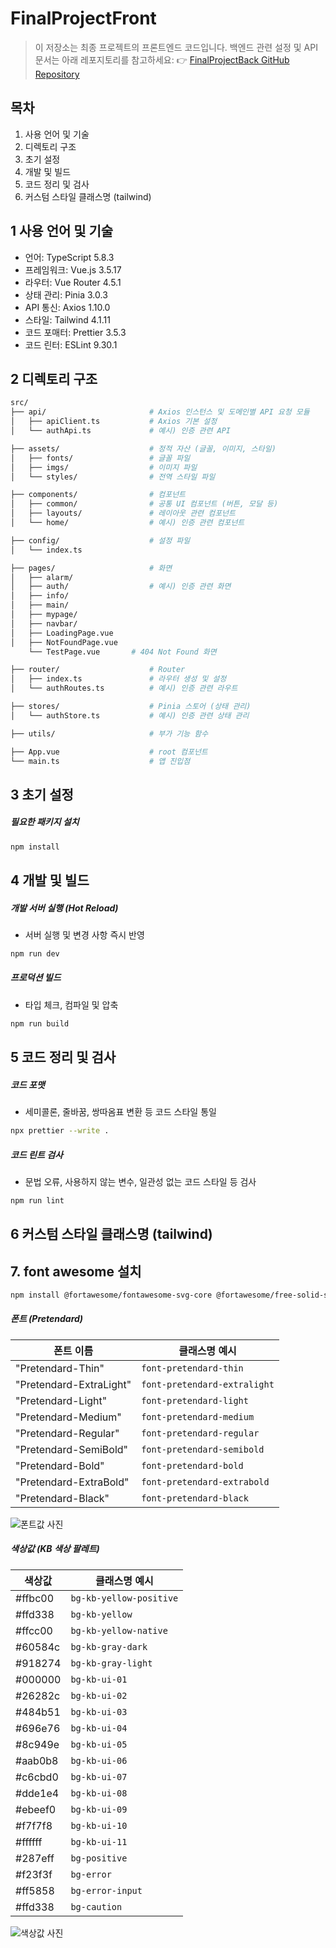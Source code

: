 # FinalProjectFront

> 이 저장소는 최종 프로젝트의 프론트엔드 코드입니다.
> 백엔드 관련 설정 및 API 문서는 아래 레포지토리를 참고하세요:
> 👉 [FinalProjectBack GitHub Repository](https://github.com/KB-its-your-life-Final-Project/FinalProjectBack/blob/main/.github/CONTRIBUTING.md)

## 목차

1. 사용 언어 및 기술
2. 디렉토리 구조
3. 초기 설정
4. 개발 및 빌드
5. 코드 정리 및 검사
6. 커스텀 스타일 클래스명 (tailwind)

## 1 사용 언어 및 기술

- 언어: TypeScript 5.8.3
- 프레임워크: Vue.js 3.5.17
- 라우터: Vue Router 4.5.1
- 상태 관리: Pinia 3.0.3
- API 통신: Axios 1.10.0
- 스타일: Tailwind 4.1.11
- 코드 포매터: Prettier 3.5.3
- 코드 린터: ESLint 9.30.1

## 2 디렉토리 구조

```sh
src/
├── api/                       # Axios 인스턴스 및 도메인별 API 요청 모듈
│   ├── apiClient.ts           # Axios 기본 설정
│   └── authApi.ts             # 예시) 인증 관련 API

├── assets/                    # 정적 자산 (글꼴, 이미지, 스타일)
│   ├── fonts/                 # 글꼴 파일
│   ├── imgs/                  # 이미지 파일
│   └── styles/                # 전역 스타일 파일

├── components/                # 컴포넌트
│   ├── common/                # 공통 UI 컴포넌트 (버튼, 모달 등)
│   ├── layouts/               # 레이아웃 관련 컴포넌트
│   └── home/                  # 예시) 인증 관련 컴포넌트

├── config/                    # 설정 파일
│   └── index.ts

├── pages/                     # 화면
│   ├── alarm/
│   ├── auth/                  # 예시) 인증 관련 화면
│   ├── info/
│   ├── main/
│   ├── mypage/
│   ├── navbar/
│   ├── LoadingPage.vue
│   ├── NotFoundPage.vue
    └── TestPage.vue       # 404 Not Found 화면

├── router/                    # Router
│   ├── index.ts               # 라우터 생성 및 설정
│   └── authRoutes.ts          # 예시) 인증 관련 라우트

├── stores/                    # Pinia 스토어 (상태 관리)
│   └── authStore.ts           # 예시) 인증 관련 상태 관리

├── utils/                     # 부가 기능 함수

├── App.vue                    # root 컴포넌트
└── main.ts                    # 앱 진입점
```

## 3 초기 설정

##### 필요한 패키지 설치

```sh
npm install
```

## 4 개발 및 빌드

##### 개발 서버 실행 (Hot Reload)

- 서버 실행 및 변경 사항 즉시 반영

```sh
npm run dev
```

##### 프로덕션 빌드

- 타입 체크, 컴파일 및 압축

```sh
npm run build
```

## 5 코드 정리 및 검사

##### 코드 포맷

- 세미콜론, 줄바꿈, 쌍따옴표 변환 등 코드 스타일 통일

```sh
npx prettier --write .
```

##### 코드 린트 검사

- 문법 오류, 사용하지 않는 변수, 일관성 없는 코드 스타일 등 검사

```sh
npm run lint
```

## 6 커스텀 스타일 클래스명 (tailwind)

## 7. font awesome 설치

```sh
npm install @fortawesome/fontawesome-svg-core @fortawesome/free-solid-svg-icons @fortawesome/free-regular-svg-icons @fortawesome/vue-fontawesome

```

##### 폰트 (Pretendard)

| 폰트 이름               | 클래스명 예시                |
| ----------------------- | ---------------------------- |
| "Pretendard-Thin"       | `font-pretendard-thin`       |
| "Pretendard-ExtraLight" | `font-pretendard-extralight` |
| "Pretendard-Light"      | `font-pretendard-light`      |
| "Pretendard-Medium"     | `font-pretendard-medium`     |
| "Pretendard-Regular"    | `font-pretendard-regular`    |
| "Pretendard-SemiBold"   | `font-pretendard-semibold`   |
| "Pretendard-Bold"       | `font-pretendard-bold`       |
| "Pretendard-ExtraBold"  | `font-pretendard-extrabold`  |
| "Pretendard-Black"      | `font-pretendard-black`      |

![폰트값 사진](src/assets/imgs/fonts.png)

##### 색상값 (KB 색상 팔레트)

| 색상값  | 클래스명 예시           |
| ------- | ----------------------- |
| #ffbc00 | `bg-kb-yellow-positive` |
| #ffd338 | `bg-kb-yellow`          |
| #ffcc00 | `bg-kb-yellow-native`   |
| #60584c | `bg-kb-gray-dark`       |
| #918274 | `bg-kb-gray-light`      |
| #000000 | `bg-kb-ui-01`           |
| #26282c | `bg-kb-ui-02`           |
| #484b51 | `bg-kb-ui-03`           |
| #696e76 | `bg-kb-ui-04`           |
| #8c949e | `bg-kb-ui-05`           |
| #aab0b8 | `bg-kb-ui-06`           |
| #c6cbd0 | `bg-kb-ui-07`           |
| #dde1e4 | `bg-kb-ui-08`           |
| #ebeef0 | `bg-kb-ui-09`           |
| #f7f7f8 | `bg-kb-ui-10`           |
| #ffffff | `bg-kb-ui-11`           |
| #287eff | `bg-positive`           |
| #f23f3f | `bg-error`              |
| #ff5858 | `bg-error-input`        |
| #ffd338 | `bg-caution`            |

![색상값 사진](src/assets/imgs/colors.png)
